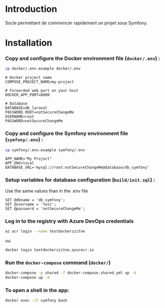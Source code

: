 # Introduction
Socle permettant de commencer rapidement un projet sous Symfony.

# Installation
### Copy and configure the Docker environment file (`docker/.env`) :

```bash
cp docker/.env.example docker/.env
```

```dotenv
# Docker project name
COMPOSE_PROJECT_NAME=my-project

# Forwarded web port on your host
DOCKER_APP_PORT=8000

# Database
DATABASE=db_laravel
PASSWORD_ROOT=notSecureChangeMe
USERNAME=root
PASSWORD=notSecureChangeMe
```

### Copy and configure the Symfony environment file (`symfony/.env`) :

```bash
cp symfony/.env.example symfony/.env
```

```dotenv
APP_NAME="My Project"
APP_ENV=local
DATABASE_URL='mysql://root:notSecureChangeMe@database/db_symfony'
```

### Setup variables for database configuration (`build/init.sql`) :
Use the same values than in the .env file
```mysql
SET @dbname = 'db_symfony';
SET @username = 'test';
SET @password = 'notSecureChangeMe';
```

### Log in to the registry with Azure DevOps credentials

```bash
az acr login --name testdockerzzitne
```
ou
```bash
docker login testdockerzzitne.azurecr.io
```

### Run the `docker-compose` command (`docker/`)

```bash
docker-compose -p shared -f docker-compose.shared.yml up -d
docker-compose up -d
```

### To open a shell in the app:

```bash
docker exec -it symfony bash
```  
